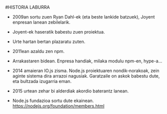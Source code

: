 #HISTORIA LABURRA

* 2009an sortu zuen Ryan Dahl-ek (eta beste lankide batzuek), Joyent enpresan lanean zebilelarik.

* Joyent-ek haseratik babestu zuen proiektua.

* Urte hartan bertan plazaratu zuten.

* 2011ean azaldu zen npm.

* Arrakastaren bidean. Enpresa handiak, milaka modulu npm-en, hype-a...

* 2014 amaieran IO.js zisma. Node.js proiektuaren nondik-norakoak, zein aginte sistema dira arrazoi nagusiak. Garatzaile on askok babestu dute, eta bultzada izugarria eman.

* 2015 urtean zehar bi alderdiak akordio baterantz lanean. 

* Node.js fundazioa sortu dute ekainean. <https://nodejs.org/foundation/members.html>